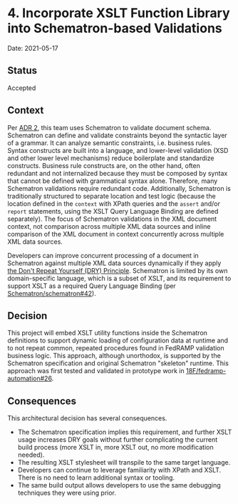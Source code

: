 # 4. Incorporate XSLT Function Library into Schematron-based Validations

Date: 2021-05-17

## Status

Accepted

## Context

Per [ADR 2](docs/adr/0002-xml-schematron-usage.md), this team uses Schematron to validate document schema. Schematron can define and validate constraints beyond the syntactic layer of a grammar. It can analyze semantic constraints, i.e. business rules. Syntax constructs are built into a language, and lower-level validation (XSD and other lower level mechanisms) reduce boilerplate and standardize constructs. Business rule constructs are, on the other hand, often redundant and not internalized because they must be composed by syntax that cannot be defined with grammatical syntax alone. Therefore, many Schematron validations require redundant code. Additionally, Schematron is traditionally structured to separate location and test logic (because the location defined in the `context` with XPath queries and the `assert` and/or `report` statements, using the XSLT Query Language Binding are defined separately). The focus of Schematron validations in the XML document context, not comparison across multiple XML data sources and inline comparison of the XML document in context concurrently across multiple XML data sources.

Developers can improve concurrent processing of a document in Schematron against multiple XML data sources dynamically if they apply [the Don't Repeat Yourself (DRY) Principle](https://en.wikipedia.org/wiki/Don%27t_repeat_yourself). Schematron is limited by its own domain-specific language, which is a subset of XSLT, and its requirement to support XSLT as a required Query Language Binding (per [Schematron/schematron#42](https://github.com/Schematron/schematron/issues/42)).

## Decision

This project will embed XSLT utility functions inside the Schematron definitions to support dynamic loading of configuration data at runtime and to not repeat common, repeated procedures found in FedRAMP validation business logic. This approach, although unorthodox, is supported by the Schematron specification and original Schematron "skeleton" runtime. This approach was first tested and validated in prototype work in [18F/fedramp-automation#26](https://github.com/18F/fedramp-automation/pull/26).
## Consequences

This architectural decision has several consequences.

- The Schematron specification implies this requirement, and further XSLT usage increases DRY goals without further complicating the current build process (more XSLT in, more XSLT out, no more modification needed).
- The resulting XSLT stylesheet will transpile to the same target language.
- Developers can continue to leverage familiarity with XPath and XSLT. There is no need to learn additional syntax or tooling.
- The same build output allows developers to use the same debugging techniques they were using prior.